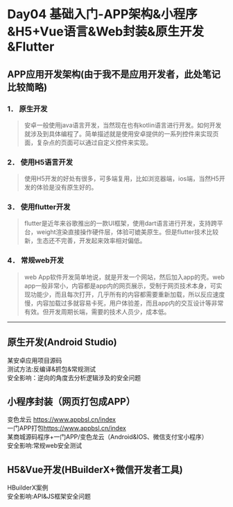 Day04 基础入门-APP架构&小程序&H5+Vue语言&Web封装&原生开发&Flutter
=
APP应用开发架构(由于我不是应用开发者，此处笔记比较简略)
-
### 1．	原生开发  
>安卓一般使用java语言开发，当然现在也有kotlin语言进行开发。如何开发就涉及到具体编程了。简单描述就是使用安卓提供的一系列控件来实现页面，复杂点的页面可以通过自定义控件来实现。  
### 2．	使用H5语言开发  
>使用H5开发的好处有很多，可多端复用，比如浏览器端，ios端，当然H5开发的体验是没有原生好的。  
### 3．	使用flutter开发  
>flutter是近年来谷歌推出的一款UI框架，使用dart语言进行开发，支持跨平台，weight渲染直接操作硬件层，体验可媲美原生。但是flutter技术比较新，生态还不完善，开发起来效率相对偏低。  
### 4．	常规web开发  
>web App软件开发简单地说，就是开发一个网站，然后加入app的壳。web app一般非常小，内容都是app内的网页展示，受制于网页技术本身，可实现功能少，而且每次打开，几乎所有的内容都需要重新加载，所以反应速度慢，内容加载过多就容易卡死，用户体验差，而且app内的交互设计等非常有效。但开发周期长端，需要的技术人员少，成本低。  
***

原生开发(Android Studio)  
-
某安卓应用项目源码  
测试方法:反编译&抓包&常规测试  
安全影响：逆向的角度去分析逻辑涉及的安全问题  

小程序封装（网页打包成APP）  
-
变色龙云 <https://www.appbsl.cn/index>  
一门APP打包<https://www.appbsl.cn/index>  
某商城源码程序+一门APP/变色龙云（Android&IOS、微信支付宝小程序）  
安全影响:常规web安全测试  

H5&Vue开发(HBuilderX+微信开发者工具)
-
HBuilderX案例  
安全影响:API&JS框架安全问题  
